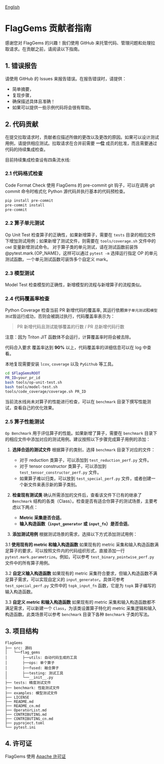 [English](./CONTRIBUTING.md)

# FlagGems 贡献者指南

感谢您对 FlagGems 的兴趣！我们使用 GitHub 来托管代码、管理问题和处理拉取请求。在贡献之前，请阅读以下指南。

## 1. 错误报告
请使用 GitHub 的 Issues 来报告错误。在报告错误时，请提供：

- 简单摘要，
- 复现步骤，
- 确保描述具体且准确！
- 如果可以提供一些示例代码将会很有帮助。

## 2. 代码贡献
在提交拉取请求时，贡献者应描述所做的更改以及更改的原因。如果可以设计测试用例，请提供相应测试。拉取请求在合并前需要 __一位__ 成员的批准，而且需要通过代码的持续集成检查。

目前持续集成检查设有四条流水线:

### 2.1 代码格式检查
Code Format Check 使用 FlagGems 的 pre-commit git 钩子，可以在调用 git commit 命令时格式化 Python 源代码并执行基本的代码预检查。

```bash
pip install pre-commit
pre-commit install
pre-commit
```

### 2.2 算子单元测试
Op Unit Test 检查算子的正确性，如果新增算子，需要在 `tests` 目录的相应文件下增加测试用例；如果新增了测试文件，则需要在 `tools/coverage.sh` 文件中的 `cmd` 变量新增测试命令。
对于算子类的单元测试，请在测试函数前装饰 @pytest.mark.{OP_NAME}，这样可以通过 `pytest -m` 选择运行指定 OP 的单元测试函数。一个单元测试函数可装饰多个自定义 mark。

### 2.3 模型测试
Model Test 检查模型的正确性，新增模型的流程与新增算子的流程类似。

### 2.4 代码覆盖率检查
Python Coverage 检查当前 PR 新增代码的覆盖率, 其运行依赖`算子单元测试`和`模型测试`皆运行成功，否则会被跳过执行，代码覆盖率表示为：

>    PR 新增代码且测试能够覆盖的行数 / PR 总新增代码行数

注意：因为 Triton JIT 函数体不会运行，计算覆盖率时将会被去除。

代码合入要求 覆盖率达到 __90%__ 以上，代码覆盖率的详细信息可以在 log 中查看。

本地复现需要安装 `lcov`, `coverage` 以及 `PyGithub` 等工具。

```bash
cd $FlagGemsROOT
PR_ID=your_pr_id
bash tools/op-unit-test.sh
bash tools/model-test.sh
tools/code_coverage/coverage.sh PR_ID
```

当前流水线尚未对算子的性能进行检查，可以在 `benchmark` 目录下撰写性能测试，查看自己的优化效果。


### 2.5 算子性能测试

`Op Benchmark` 用于评估算子的性能。如果新增了算子，需要在 `benchmark` 目录下的相应文件中添加对应的测试用例。建议按照以下步骤完成算子用例的添加：

1. **选择合适的测试文件**
   根据算子的类别，选择 `benchmark` 目录下对应的文件：
   - 对于 reduction 类算子，可以添加到 `test_reduction_perf.py` 文件。
   - 对于 tensor constructor 类算子，可以添加到 `test_tensor_constructor_perf.py` 文件。
   - 如果算子难以归类，可以放到 `test_special_perf.py` 文件，或者创建一个新文件来表示新的算子类别。

2. **检查现有测试类**
   确认所需添加的文件后，查看该文件下已有的继承了 `Benchmark` 结构的各类（Class）。检查是否有适合你算子的测试场景，主要考虑以下两点：
   - **Metric 采集是否合适**。
   - **输入构造函数（`input_generator` 或 `input_fn`）是否合适**。

3.    **添加测试用例**
   根据测试场景的需求，选择以下方式添加测试用例：

   3.1 **使用现有的 metric 和输入构造函数**
   如果现有的 metric 采集和输入构造函数满足算子的要求，可以按照文件内的代码组织形式，直接添加一行 `pytest.mark.parametrize`。例如，可以参考 `test_binary_pointwise_perf.py` 文件中的所有算子用例。

   3.2 **自定义输入构造函数**
   如果现有的 metric 采集符合要求，但输入构造函数不满足算子需求，可以实现自定义的 `input_generator`。具体可参考 `test_special_perf.py` 文件中的 `topk_input_fn` 函数，它是为 `topk` 算子编写的输入构造函数。

   3.3 **自定义 metric 和输入构造函数**
   如果现有的 metric 采集和输入构造函数都不满足需求，可以新建一个 `Class`，为该类设置算子特化的 metric 采集逻辑和输入构造函数。此类场景可以参考 `benchmark` 目录下各种 `Benchmark` 子类的写法。

## 3. 项目结构

```
FlagGems
├── src: 源码
│   └──flag_gems
│       ├──utils: 自动代码生成的工具
│       ├──ops: 单个算子
│       ├──fused: 融合算子
│       ├──testing: 测试工具
│       └──__init__.py
├── tests: 精度测试文件
├── benchmark: 性能测试文件
├── examples: 模型测试文件
├── LICENSE
├── README.md
├── README_cn.md
├── OperatorList.md
├── CONTRIBUTING.md
├── CONTRIBUTING_cn.md
├── pyproject.toml
└── pytest.ini
```

## 4. 许可证
FlagGems 使用 [Apache 许可证](https://github.com/FlagOpen/FlagGems/blob/master/LICENSE)
